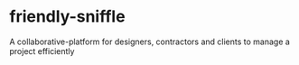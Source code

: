 # friendly-sniffle
A collaborative-platform for designers, contractors and clients to manage a project efficiently 
